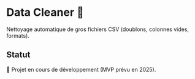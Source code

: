 # Data Cleaner 🧹  
Nettoyage automatique de gros fichiers CSV (doublons, colonnes vides, formats).  

## Statut
🚧 Projet en cours de développement (MVP prévu en 2025).  
